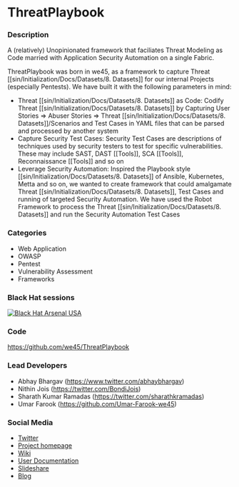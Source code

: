 # ThreatPlaybook

### Description
A (relatively) Unopinionated framework that faciliates Threat Modeling as Code married with Application Security Automation on a single Fabric. 

ThreatPlaybook was born in we45, as a framework to capture Threat [[sin/Initialization/Docs/Datasets/8. Datasets]] for our internal Projects (especially Pentests). We have built it with the following parameters in mind: 
* Threat [[sin/Initialization/Docs/Datasets/8. Datasets]] as Code: Codify Threat [[sin/Initialization/Docs/Datasets/8. Datasets]] by Capturing User Stories => Abuser Stories => Threat [[sin/Initialization/Docs/Datasets/8. Datasets]]/Scenarios and Test Cases in YAML files that can be parsed and processed by another system
* Capture Security Test Cases: Security Test Cases are descriptions of techniques used by security testers to test for specific vulnerabilities. These may include SAST, DAST [[Tools]], SCA [[Tools]], Reconnaissance [[Tools]] and so on
* Leverage Security Automation: Inspired the Playbook style [[sin/Initialization/Docs/Datasets/8. Datasets]] of Ansible, Kubernetes, Metta and so on, we wanted to create framework that could amalgamate Threat [[sin/Initialization/Docs/Datasets/8. Datasets]], Test Cases and running of targeted Security Automation. We have used the Robot Framework to process the Threat [[sin/Initialization/Docs/Datasets/8. Datasets]] and run the Security Automation Test Cases

### Categories

* Web Application
* OWASP
* Pentest
* Vulnerability Assessment
* Frameworks

### Black Hat sessions

[![Black Hat Arsenal USA](https://rawgit.com/toolswatch/badges/master/arsenal/usa/2018.svg)](https://www.blackhat.com/us-18/arsenal/schedule/index.html#threatplaybook-11697)


### Code
https://github.com/we45/ThreatPlaybook

### Lead Developers

- Abhay Bhargav (https://www.twitter.com/abhaybhargav)
- Nithin Jois (https://twitter.com/BondiJois)
- Sharath Kumar Ramadas (https://twitter.com/sharathkramadas)
- Umar Farook (https://github.com/Umar-Farook-we45)

### Social Media

* [Twitter](https://twitter.com/we45)
* [Project homepage](https://we45.gitbook.io/threatplaybook/)
* [Wiki](https://we45.gitbook.io/threatplaybook/)
* [User Documentation](https://we45.gitbook.io/threatplaybook/)
* [Slideshare](https://www.slideshare.net/abhaybhargav)
* [Blog](https://www.we45.com/blog)
